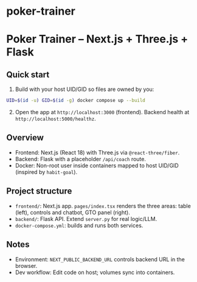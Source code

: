 # poker-trainer
Poker Trainer – Next.js + Three.js + Flask
================================================

Quick start
-----------

1. Build with your host UID/GID so files are owned by you:

```bash
UID=$(id -u) GID=$(id -g) docker compose up --build
```

2. Open the app at `http://localhost:3000` (frontend). Backend health at `http://localhost:5000/healthz`.

Overview
--------

- Frontend: Next.js (React 18) with Three.js via `@react-three/fiber`.
- Backend: Flask with a placeholder `/api/coach` route.
- Docker: Non-root user inside containers mapped to host UID/GID (inspired by `habit-goal`).

Project structure
-----------------

- `frontend/`: Next.js app. `pages/index.tsx` renders the three areas: table (left), controls and chatbot, GTO panel (right).
- `backend/`: Flask API. Extend `server.py` for real logic/LLM.
- `docker-compose.yml`: builds and runs both services.

Notes
-----

- Environment: `NEXT_PUBLIC_BACKEND_URL` controls backend URL in the browser.
- Dev workflow: Edit code on host; volumes sync into containers.
